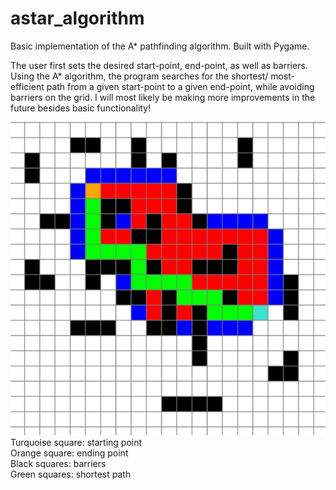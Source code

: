 # astar_algorithm
Basic implementation of the A* pathfinding algorithm. Built with Pygame.

The user first sets the desired start-point, end-point, as well as barriers. Using the A* algorithm, the program searches for the shortest/ most-efficient path from a given start-point to a given end-point, while avoiding barriers on the grid.
I will most likely be making more improvements in the future besides basic functionality!


![Image of A* example](astar_example.PNG)
Turquoise square: starting point\
Orange square: ending point\
Black squares: barriers\
Green squares: shortest path


